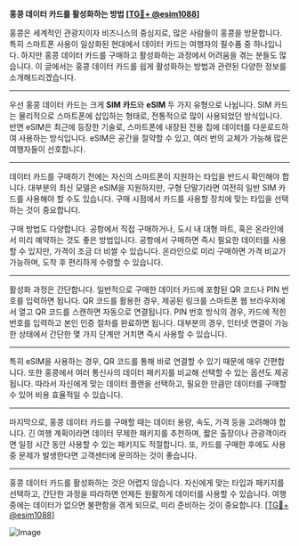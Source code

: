 **홍콩 데이터 카드를 활성화하는 방법 [[TG💪+ @esim1088](https://t.me/s/esim1088)]**

홍콩은 세계적인 관광지이자 비즈니스의 중심지로, 많은 사람들이 홍콩을 방문합니다. 특히 스마트폰 사용이 일상화된 현대에서 데이터 카드는 여행자의 필수품 중 하나입니다. 하지만 홍콩 데이터 카드를 구매하고 활성화하는 과정에서 어려움을 겪는 분들도 많습니다. 이 글에서는 홍콩 데이터 카드를 쉽게 활성화하는 방법과 관련된 다양한 정보를 소개해드리겠습니다.

---

우선 홍콩 데이터 카드는 크게 **SIM 카드**와 **eSIM** 두 가지 유형으로 나뉩니다. SIM 카드는 물리적으로 스마트폰에 삽입하는 형태로, 전통적으로 많이 사용되었던 방식입니다. 반면 eSIM은 최근에 등장한 기술로, 스마트폰에 내장된 전용 칩에 데이터를 다운로드하여 사용하는 방식입니다. eSIM은 공간을 절약할 수 있고, 여러 번의 교체가 가능해 많은 여행자들이 선호합니다.

---

데이터 카드를 구매하기 전에는 자신의 스마트폰이 지원하는 타입을 반드시 확인해야 합니다. 대부분의 최신 모델은 eSIM을 지원하지만, 구형 단말기라면 여전히 일반 SIM 카드를 사용해야 할 수도 있습니다. 구매 시점에서 카드를 사용할 장치에 맞는 타입을 선택하는 것이 중요합니다.

구매 방법도 다양합니다. 공항에서 직접 구매하거나, 도시 내 대형 마트, 혹은 온라인에서 미리 예약하는 것도 좋은 방법입니다. 공항에서 구매하면 즉시 필요한 데이터를 사용할 수 있지만, 가격이 조금 더 비쌀 수 있습니다. 온라인으로 미리 구매하면 가격 비교가 가능하며, 도착 후 편리하게 수령할 수 있습니다.

---

활성화 과정은 간단합니다. 일반적으로 구매한 데이터 카드에 포함된 QR 코드나 PIN 번호를 입력하면 됩니다. QR 코드를 활용한 경우, 제공된 링크를 스마트폰 웹 브라우저에서 열고 QR 코드를 스캔하면 자동으로 연결됩니다. PIN 번호 방식의 경우, 카드에 적힌 번호를 입력하고 본인 인증 절차를 완료하면 됩니다. 대부분의 경우, 인터넷 연결이 가능한 상태에서 간단한 몇 가지 단계만 거치면 즉시 사용할 수 있습니다.

---

특히 eSIM을 사용하는 경우, QR 코드를 통해 바로 연결할 수 있기 때문에 매우 간편합니다. 또한 홍콩에서 여러 통신사의 데이터 패키지를 비교해 선택할 수 있는 옵션도 제공됩니다. 따라서 자신에게 맞는 데이터 플랜을 선택하고, 필요한 만큼만 데이터를 구매할 수 있어 비용 효율적일 수 있습니다.

---

마지막으로, 홍콩 데이터 카드를 구매할 때는 데이터 용량, 속도, 가격 등을 고려해야 합니다. 긴 여행 계획이라면 데이터 무제한 패키지를 추천하며, 짧은 출장이나 관광객이라면 일정 시간 동안 사용할 수 있는 패키지도 적절합니다. 또, 카드를 구매한 후에도 사용 중 문제가 발생한다면 고객센터에 문의하는 것이 좋습니다.

---

홍콩 데이터 카드를 활성화하는 것은 어렵지 않습니다. 자신에게 맞는 타입과 패키지를 선택하고, 간단한 과정을 따라하면 언제든 원활하게 데이터를 사용할 수 있습니다. 여행 중에는 데이터가 없으면 불편함을 겪게 되므로, 미리 준비하는 것이 중요합니다. [[TG💪+ @esim1088](https://t.me/s/esim1088)]

![Image](https://i.postimg.cc/Y0z9fWf4/image.png)